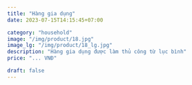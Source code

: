 ```yaml
---
title: "Hàng gia dụng"
date: 2023-07-15T14:15:45+07:00

category: "household" 
image: "/img/product/18.jpg"
image_lg: "/img/product/18_lg.jpg"
description: "Hàng gia dụng được làm thủ công từ lục bình"
price: "... VNĐ"

draft: false
---
```

